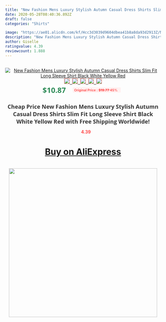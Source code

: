 ```yaml
---
title: "New Fashion Mens Luxury Stylish Autumn Casual Dress Shirts Slim Fit Long Sleeve Shirt Black White Yellow Red"
date: 2020-05-28T08:40:36.892Z
draft: false
categories: "Shirts"

image: "https://ae01.alicdn.com/kf/Hcc3d3039d9604dbea41b8a8da93d2913Z/New-Fashion-Mens-Luxury-Stylish-Autumn-Casual-Dress-Shirts-Slim-Fit-Long-Sleeve-Shirt-Black-White.jpg"
description: "New Fashion Mens Luxury Stylish Autumn Casual Dress Shirts Slim Fit Long Sleeve Shirt Black White Yellow Red"
author: Giselle
ratingvalue: 4.39
reviewcount: 1.888
---
```

<br>
<div style="text-align: center;">
<a href="https://s.click.aliexpress.com/e/_AoNkhR" target="_blank" rel="nofollow noopener noreferrer"><img alt="New Fashion Mens Luxury Stylish Autumn Casual Dress Shirts Slim Fit Long Sleeve Shirt Black White Yellow Red" class="magnifier-image" src="https://ae01.alicdn.com/kf/Hcc3d3039d9604dbea41b8a8da93d2913Z/New-Fashion-Mens-Luxury-Stylish-Autumn-Casual-Dress-Shirts-Slim-Fit-Long-Sleeve-Shirt-Black-White.jpg_640x640.jpg">
<br>
<img style="border:1px solid salmon" src="https://ae01.alicdn.com/kf/Hcc3d3039d9604dbea41b8a8da93d2913Z/New-Fashion-Mens-Luxury-Stylish-Autumn-Casual-Dress-Shirts-Slim-Fit-Long-Sleeve-Shirt-Black-White.jpg_120x120.jpg">&nbsp;&nbsp;<img style="border:1px solid salmon" src="https://ae01.alicdn.com/kf/H82f06ab35c7e42298eb3b06669b8fda4b/New-Fashion-Mens-Luxury-Stylish-Autumn-Casual-Dress-Shirts-Slim-Fit-Long-Sleeve-Shirt-Black-White.jpg_120x120.jpg">&nbsp;&nbsp;<img style="border:1px solid salmon" src="https://ae01.alicdn.com/kf/Hb7eca0b9d7b94bb99371c830b00ffa55V/New-Fashion-Mens-Luxury-Stylish-Autumn-Casual-Dress-Shirts-Slim-Fit-Long-Sleeve-Shirt-Black-White.jpg_120x120.jpg">&nbsp;&nbsp;<img style="border:1px solid salmon" src="https://ae01.alicdn.com/kf/H972eb5a382d34dd79f1b15a75e9dcb7c2/New-Fashion-Mens-Luxury-Stylish-Autumn-Casual-Dress-Shirts-Slim-Fit-Long-Sleeve-Shirt-Black-White.jpg_120x120.jpg">&nbsp;&nbsp;<img style="border:1px solid salmon" src="https://ae01.alicdn.com/kf/Hd788bec674e44e1493422ce929281c3eO/New-Fashion-Mens-Luxury-Stylish-Autumn-Casual-Dress-Shirts-Slim-Fit-Long-Sleeve-Shirt-Black-White.jpg_120x120.jpg"></a></div><br0>
<div style="text-align: center;"><span style="background-color: white; border: 0px; box-sizing: border-box; color: seagreen; display: inline-block; font-family: &quot;open sans&quot; , &quot;arial&quot; , &quot;helvetica&quot; , sans-serif , &quot;heiti&quot;; font-size: 24px; font-stretch: inherit; font-weight: 700; line-height: inherit; margin: 0px 10px 0px 0px; padding: 0px; vertical-align: middle;">$10.87 </span>
<span style="background: rgb(255 , 241 , 241); border-radius: 3px; border: 0px; box-sizing: border-box; color: #ff4747; display: inline-block; font-family: inherit; font-size: 12px; font-stretch: inherit; font-style: inherit; font-variant: inherit; font-weight: 600; line-height: inherit; margin: 0px; padding: 2px 5px; transform: scale(0.9); vertical-align: middle;">Original Price : <b style="text-decoration: line-through;">$19.77 </b> 45%&nbsp;&nbsp;</span></div>
<h1 style="color: #333333; display: inline-block; font-family: &quot;open sans&quot; , &quot;arial&quot; , &quot;helvetica&quot; , sans-serif , &quot;heiti&quot;; font-size: 18px; font-stretch: inherit; font-weight: 700; text-align: center;">Cheap Price New Fashion Mens Luxury Stylish Autumn Casual Dress Shirts Slim Fit Long Sleeve Shirt Black White Yellow Red with Free Shipping Worldwide!</h1>
<div style="color: #ff4747; text-align: center;">
<img src="https://4.bp.blogspot.com/-M0ZcTcb-5uY/XleCXlxnR4I/AAAAAAAAAEc/OrjgMkXV1oMQFaCRZj5HQwOCBcu3w1FegCPcBGAYYCw/s1600/star.png" style="height: 15px;">&nbsp;<b>4.39</b></div>
<div class="button_cont" align="center"><a class="buynow_a" href="https://s.click.aliexpress.com/e/_AoNkhR" target="_blank" rel="nofollow noopener noreferrer"><H1>Buy on AliExpress</H1></a></div><br>
<div class="separator" style="clear: both; text-align: center;">
<img src="https://lh3.googleusercontent.com/-pTy5HemUv9M/XlePHvY0dAI/AAAAAAAAAE4/0nX5iRUoIWY8eMW9Dpxeirr157OZliDIgCLcBGAsYHQ/s1600/badge.gif" width="480">
</div>
